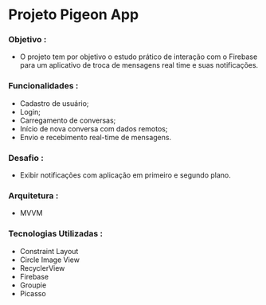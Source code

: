 #  Projeto Pigeon App

### Objetivo :

- O projeto tem por objetivo o estudo prático de interação com o Firebase para um aplicativo de troca de mensagens real time e suas notificações. 

### Funcionalidades :

- Cadastro de usuário;
- Login;
- Carregamento de conversas;
- Início de nova conversa com dados remotos;
- Envio e recebimento real-time de mensagens.

### Desafio :

- Exibir notificações com aplicação em primeiro e segundo plano.

### Arquitetura :

- MVVM

### Tecnologias Utilizadas :

- Constraint Layout
- Circle Image View
- RecyclerView
- Firebase
- Groupie
- Picasso
